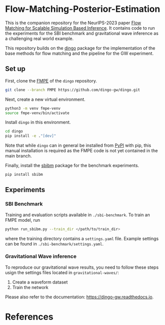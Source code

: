 # Flow-Matching-Posterior-Estimation

This is the companion repository for the NeurIPS-2023 paper [Flow Matching for Scalable 
Simulation Based Inference](https://neurips.cc/virtual/2023/poster/72395). It contains
code to run the experiments for the SBI benchmark and gravitational wave
inference as a challenging real world example.

This repository builds on the [dingo](https://github.com/dingo-gw/dingo) package for the
implementation of the base methods for flow matching and the pipeline for the GW 
experiment.

## Set up
First, clone the [FMPE](https://github.com/dingo-gw/dingo/tree/FMPE) of the `dingo` 
repository.

```sh
git clone --branch FMPE https://github.com/dingo-gw/dingo.git
```

Next, create a new virtual environment.

```sh
python3 -m venv fmpe-venv
source fmpe-venv/bin/activate
```

Install `dingo` in this environment.

```sh
cd dingo
pip install -e ."[dev]"
```

Note that while `dingo` can in general be installed from 
[PyPI](https://pypi.org/project/dingo-gw/) with pip, this manual installation is required 
as the FMPE code is not yet contained in the main branch. 

Finally, install the [sbibm](https://github.com/sbi-benchmark/sbibm) package for the 
benchmark experiments.

```sh
pip install sbibm
```

## Experiments

### SBI Benchmark 

Training and evaluation scripts available in `./sbi-benchmark`. To train an FMPE model,
run

```sh
python run_sbibm.py --train_dir </path/to/train_dir>
```

where the training directory contains a `settings.yaml` file. Example settings can be 
found in `./sbi-benchmark/settings.yaml`.

### Gravitational Wave inference

To reproduce our gravitational wave results, you need to follow these steps usign the settings files located in `gravitational-waves/`:
1. Create a waveform dataset
2. Train the network 


Please also refer to the documentation: https://dingo-gw.readthedocs.io.


# References

